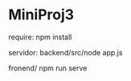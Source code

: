 # MiniProj3

require: 
npm install 




servidor:
backend/src/node app.js



fronend/
npm run serve
  
